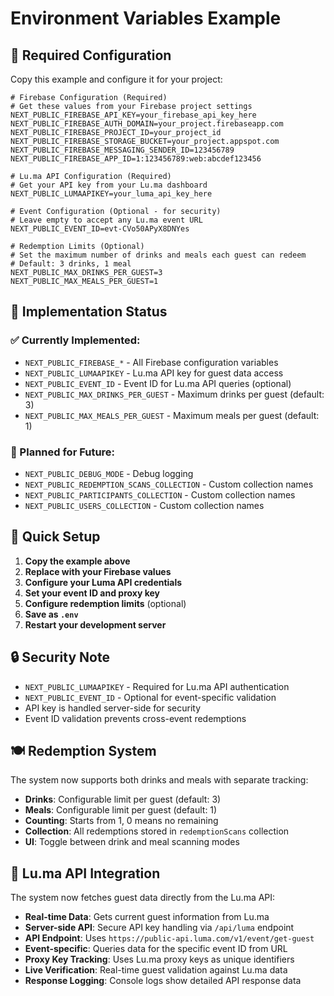 # Environment Variables Example

## 🔧 Required Configuration

Copy this example and configure it for your project:

```env
# Firebase Configuration (Required)
# Get these values from your Firebase project settings
NEXT_PUBLIC_FIREBASE_API_KEY=your_firebase_api_key_here
NEXT_PUBLIC_FIREBASE_AUTH_DOMAIN=your_project.firebaseapp.com
NEXT_PUBLIC_FIREBASE_PROJECT_ID=your_project_id
NEXT_PUBLIC_FIREBASE_STORAGE_BUCKET=your_project.appspot.com
NEXT_PUBLIC_FIREBASE_MESSAGING_SENDER_ID=123456789
NEXT_PUBLIC_FIREBASE_APP_ID=1:123456789:web:abcdef123456

# Lu.ma API Configuration (Required)
# Get your API key from your Lu.ma dashboard
NEXT_PUBLIC_LUMAAPIKEY=your_luma_api_key_here

# Event Configuration (Optional - for security)
# Leave empty to accept any Lu.ma event URL
NEXT_PUBLIC_EVENT_ID=evt-CVo50APyX8DNYes

# Redemption Limits (Optional)
# Set the maximum number of drinks and meals each guest can redeem
# Default: 3 drinks, 1 meal
NEXT_PUBLIC_MAX_DRINKS_PER_GUEST=3
NEXT_PUBLIC_MAX_MEALS_PER_GUEST=1
```

## 📝 Implementation Status

### ✅ Currently Implemented:

- `NEXT_PUBLIC_FIREBASE_*` - All Firebase configuration variables
- `NEXT_PUBLIC_LUMAAPIKEY` - Lu.ma API key for guest data access
- `NEXT_PUBLIC_EVENT_ID` - Event ID for Lu.ma API queries (optional)
- `NEXT_PUBLIC_MAX_DRINKS_PER_GUEST` - Maximum drinks per guest (default: 3)
- `NEXT_PUBLIC_MAX_MEALS_PER_GUEST` - Maximum meals per guest (default: 1)

### 🔄 Planned for Future:

- `NEXT_PUBLIC_DEBUG_MODE` - Debug logging
- `NEXT_PUBLIC_REDEMPTION_SCANS_COLLECTION` - Custom collection names
- `NEXT_PUBLIC_PARTICIPANTS_COLLECTION` - Custom collection names
- `NEXT_PUBLIC_USERS_COLLECTION` - Custom collection names

## 🚀 Quick Setup

1. **Copy the example above**
2. **Replace with your Firebase values**
3. **Configure your Luma API credentials**
4. **Set your event ID and proxy key**
5. **Configure redemption limits** (optional)
6. **Save as `.env`**
7. **Restart your development server**

## 🔒 Security Note

- `NEXT_PUBLIC_LUMAAPIKEY` - Required for Lu.ma API authentication
- `NEXT_PUBLIC_EVENT_ID` - Optional for event-specific validation
- API key is handled server-side for security
- Event ID validation prevents cross-event redemptions

## 🍽️ Redemption System

The system now supports both drinks and meals with separate tracking:

- **Drinks**: Configurable limit per guest (default: 3)
- **Meals**: Configurable limit per guest (default: 1)
- **Counting**: Starts from 1, 0 means no remaining
- **Collection**: All redemptions stored in `redemptionScans` collection
- **UI**: Toggle between drink and meal scanning modes

## 🔌 Lu.ma API Integration

The system now fetches guest data directly from the Lu.ma API:

- **Real-time Data**: Gets current guest information from Lu.ma
- **Server-side API**: Secure API key handling via `/api/luma` endpoint
- **API Endpoint**: Uses `https://public-api.luma.com/v1/event/get-guest`
- **Event-specific**: Queries data for the specific event ID from URL
- **Proxy Key Tracking**: Uses Lu.ma proxy keys as unique identifiers
- **Live Verification**: Real-time guest validation against Lu.ma data
- **Response Logging**: Console logs show detailed API response data
